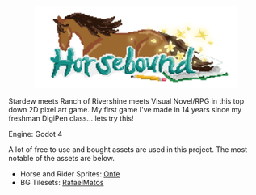  <center><img src="logowork.png" alt="Horsebound Game Logo" width="400"/></center>

 Stardew meets Ranch of Rivershine meets Visual Novel/RPG in this top down 2D pixel art game. My first game I've made in 14 years since my freshman DigiPen class... lets try this! 

 Engine: Godot 4

A lot of free to use and bought assets are used in this project. The most notable of the assets are below.
- Horse and Rider Sprites: [Onfe](https://onfe.itch.io/horse-sprite-with-rider-asset-pack)
- BG Tilesets: [RafaelMatos](https://rafaelmatos.itch.io/epic-rpg-world-pack-grass-land)
